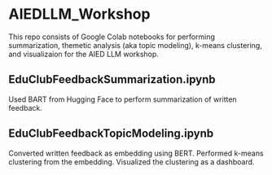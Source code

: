 # AIEDLLM_Workshop
This repo consists of Google Colab notebooks for performing summarization, themetic analysis (aka topic modeling), k-means clustering, and visualizaion for the AIED LLM workshop.

## EduClubFeedbackSummarization.ipynb
Used BART from Hugging Face to perform summarization of written feedback.

## EduClubFeedbackTopicModeling.ipynb
Converted written feedback as embedding using BERT. Performed k-means clustering from the embedding. Visualized the clustering as a dashboard.
